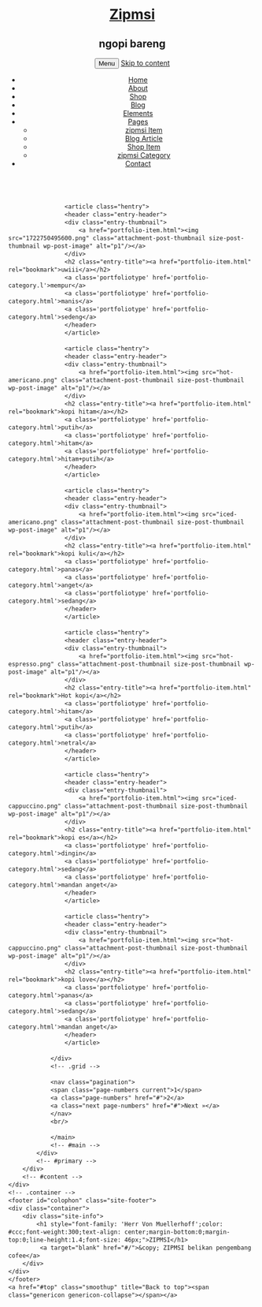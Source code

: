<!DOCTYPE html>
<html lang="en-US">
<head>
<meta charset="UTF-8">
<meta name="viewport" content="width=device-width, initial-scale=1">
<title>zipmsi</title>
<link rel='stylesheet' href='css/woocommerce-layout.css' type='text/css' media='all'/>
<link rel='stylesheet' href='css/woocommerce-smallscreen.css' type='text/css' media='only screen and (max-width: 768px)'/>
<link rel='stylesheet' href='css/woocommerce.css' type='text/css' media='all'/>
<link rel='stylesheet' href='css/font-awesome.min.css' type='text/css' media='all'/>
<link rel='stylesheet' href='style.css' type='text/css' media=>
<link rel='stylesheet' href='https://fonts.googleapis.com/css?family=Oswald:400,500,700%7CRoboto:400,500,700%7CHerr+Von+Muellerhoff:400,500,700%7CQuattrocento+Sans:400,500,700' type='text/css' media='all'/>
<link rel='stylesheet' href='css/easy-responsive-shortcodes.css' type='text/css' media='all'/>
</head>
<body>
<div id="page">
	<div class="container">
		<header id="masthead" class="site-header">
		<div class="site-branding">
			<h1 class="site-title"><a href="index.html" rel="home">Zipmsi</a></h1>
			<h2 class="site-description">ngopi bareng</h2>
		</div>
		<nav id="site-navigation" class="main-navigation">
		<button class="menu-toggle">Menu</button>
		<a class="skip-link screen-reader-text" href="#content">Skip to content</a>
		<div class="menu-menu-1-container">
			<ul id="menu-menu-1" class="menu">
				<li><a href="index.html">Home</a></li>
				<li><a href="about.html">About</a></li>
				<li><a href="shop.html">Shop</a></li>
				<li><a href="blog.html">Blog</a></li>
				<li><a href="elements.html">Elements</a></li>
				<li><a href="#">Pages</a>
				<ul class="sub-menu">
					<li><a href="portfolio-item.html">zipmsi Item</a></li>
					<li><a href="blog-single.html">Blog Article</a></li>
					<li><a href="shop-single.html">Shop Item</a></li>
					<li><a href="portfolio-category.html">zipmsi Category</a></li>
				</ul>
				</li>
				<li><a href="contact.html">Contact</a></li>
			</ul>
		</div>
		</nav>
		</header>
		<!-- #masthead -->
		<div id="content" class="site-content">
			<div id="primary" class="content-area column full">
				<main id="main" class="site-main">
				<div class="grid portfoliogrid">
				
					<article class="hentry">
					<header class="entry-header">
					<div class="entry-thumbnail">
						<a href="portfolio-item.html"><img src="1722750495600.png" class="attachment-post-thumbnail size-post-thumbnail wp-post-image" alt="p1"/></a>
					</div>
					<h2 class="entry-title"><a href="portfolio-item.html" rel="bookmark">uwiii</a></h2>
					<a class='portfoliotype' href='portfolio-category.l'>mempur</a>
					<a class='portfoliotype' href='portfolio-category.html'>manis</a>
					<a class='portfoliotype' href='portfolio-category.html'>sedeng</a>
					</header>
					</article>
					
					<article class="hentry">
					<header class="entry-header">
					<div class="entry-thumbnail">
						<a href="portfolio-item.html"><img src="hot-americano.png" class="attachment-post-thumbnail size-post-thumbnail wp-post-image" alt="p1"/></a>
					</div>
					<h2 class="entry-title"><a href="portfolio-item.html" rel="bookmark">kopi hitam</a></h2>
					<a class='portfoliotype' href='portfolio-category.html'>putih</a>
					<a class='portfoliotype' href='portfolio-category.html'>hitam</a>
					<a class='portfoliotype' href='portfolio-category.html'>hitam+putih</a>
					</header>
					</article>
					
					<article class="hentry">
					<header class="entry-header">
					<div class="entry-thumbnail">
						<a href="portfolio-item.html"><img src="iced-americano.png" class="attachment-post-thumbnail size-post-thumbnail wp-post-image" alt="p1"/></a>
					</div>
					<h2 class="entry-title"><a href="portfolio-item.html" rel="bookmark">kopi kuli</a></h2>
					<a class='portfoliotype' href='portfolio-category.html'>panas</a>
					<a class='portfoliotype' href='portfolio-category.html'>anget</a>
					<a class='portfoliotype' href='portfolio-category.html'>sedang</a>
					</header>
					</article>
					
					<article class="hentry">
					<header class="entry-header">
					<div class="entry-thumbnail">
						<a href="portfolio-item.html"><img src="hot-espresso.png" class="attachment-post-thumbnail size-post-thumbnail wp-post-image" alt="p1"/></a>
					</div>
					<h2 class="entry-title"><a href="portfolio-item.html" rel="bookmark">Hot kopi</a></h2>
					<a class='portfoliotype' href='portfolio-category.html'>hitam</a>
					<a class='portfoliotype' href='portfolio-category.html'>putih</a>
					<a class='portfoliotype' href='portfolio-category.html'>netral</a>
					</header>
					</article>
					
					<article class="hentry">
					<header class="entry-header">
					<div class="entry-thumbnail">
						<a href="portfolio-item.html"><img src="iced-cappuccino.png" class="attachment-post-thumbnail size-post-thumbnail wp-post-image" alt="p1"/></a>
					</div>
					<h2 class="entry-title"><a href="portfolio-item.html" rel="bookmark">kopi es</a></h2>
					<a class='portfoliotype' href='portfolio-category.html'>dingin</a>
					<a class='portfoliotype' href='portfolio-category.html'>sedang</a>
					<a class='portfoliotype' href='portfolio-category.html'>mandan anget</a>
					</header>
					</article>
					
					<article class="hentry">
					<header class="entry-header">
					<div class="entry-thumbnail">
						<a href="portfolio-item.html"><img src="hot-cappuccino.png" class="attachment-post-thumbnail size-post-thumbnail wp-post-image" alt="p1"/></a>
					</div>
					<h2 class="entry-title"><a href="portfolio-item.html" rel="bookmark">kopi love</a></h2>
					<a class='portfoliotype' href='portfolio-category.html'>panas</a>
					<a class='portfoliotype' href='portfolio-category.html'>sedang</a>
					<a class='portfoliotype' href='portfolio-category.html'>mandan anget</a>
					</header>
					</article>
					
				</div>
				<!-- .grid -->
				
				<nav class="pagination">
				<span class="page-numbers current">1</span>
				<a class="page-numbers" href="#">2</a>
				<a class="next page-numbers" href="#">Next »</a>
				</nav>
				<br/>
				
				</main>
				<!-- #main -->
			</div>
			<!-- #primary -->
		</div>
		<!-- #content -->
	</div>
	<!-- .container -->
	<footer id="colophon" class="site-footer">
	<div class="container">
		<div class="site-info">
			<h1 style="font-family: 'Herr Von Muellerhoff';color: #ccc;font-weight:300;text-align: center;margin-bottom:0;margin-top:0;line-height:1.4;font-size: 46px;">ZIPMSI</h1>
			 <a target="blank" href="#/">&copy; ZIPMSI belikan pengembang cofee</a>
		</div>
	</div>	
	</footer>
	<a href="#top" class="smoothup" title="Back to top"><span class="genericon genericon-collapse"></span></a>
</div>
<!-- #page -->
<script src='js/jquery.js'></script>
<script src='js/plugins.js'></script>
<script>
  /*---------------------------------------------------------------------------------------------
  Skip Link Focus Fix
----------------------------------------------------------------------------------------------*/
( function() {
	var is_webkit = navigator.userAgent.toLowerCase().indexOf( 'webkit' ) > -1,
	    is_opera  = navigator.userAgent.toLowerCase().indexOf( 'opera' )  > -1,
	    is_ie     = navigator.userAgent.toLowerCase().indexOf( 'msie' )   > -1;

	if ( ( is_webkit || is_opera || is_ie ) && document.getElementById && window.addEventListener ) {
		window.addEventListener( 'hashchange', function() {
			var element = document.getElementById( location.hash.substring( 1 ) );

			if ( element ) {
				if ( ! /^(?:a|select|input|button|textarea)$/i.test( element.tagName ) )
					element.tabIndex = -1;

				element.focus();
			}
		}, false );
	}
})();


/*---------------------------------------------------------------------------------------------
  Scroll to top
----------------------------------------------------------------------------------------------*/
jQuery(document).ready(function($){
    $(window).scroll(function(){
        if ($(this).scrollTop() < 400) {
            $('.smoothup') .fadeOut();
        } else {
            $('.smoothup') .fadeIn();
        }
    });
    $('.smoothup').on('click', function(){
        $('html, body').animate({scrollTop:0}, 'slow');
        return false;
        });
});
</script>
<script src='js/masonry.pkgd.min.js'></script>
</body>
</html>
